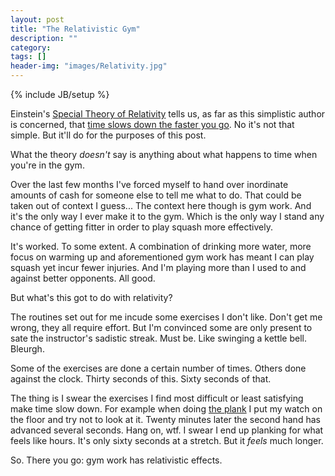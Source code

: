 ```yaml
---
layout: post
title: "The Relativistic Gym"
description: ""
category: 
tags: []
header-img: "images/Relativity.jpg"
---
```

{% include JB/setup %}

Einstein's [Special Theory of Relativity](https://en.wikipedia.org/wiki/Special_relativity) tells us, as far as this simplistic author is concerned, that [time slows down the faster you go](https://en.wikipedia.org/wiki/Special_relativity#Time_dilation).  No it's not that simple.  But it'll do for the purposes of this post.

What the theory *doesn't* say is anything about what happens to time when you're in the gym.

Over the last few months I've forced myself to hand over inordinate amounts of cash for someone else to tell me what to do.  That could be taken out of context I guess...  The context here though is gym work.  And it's the only way I ever make it to the gym.  Which is the only way I stand any chance of getting fitter in order to play squash more effectively.

It's worked.  To some extent.  A combination of drinking more water, more focus on warming up and aforementioned gym work has meant I can play squash yet incur fewer injuries.  And I'm playing more than I used to and against better opponents.  All good.

But what's this got to do with relativity?

The routines set out for me incude some exercises I don't like.  Don't get me wrong, they all require effort.  But I'm convinced some are only present to sate the instructor's sadistic streak.  Must be.  Like swinging a kettle bell.  Bleurgh.

Some of the exercises are done a certain number of times.  Others done against the clock.  Thirty seconds of this.  Sixty seconds of that.

The thing is I swear the exercises I find most difficult or least satisfying make time slow down.  For example when doing [the plank](http://www.wikihow.com/Perform-the-Plank-Exercise) I put my watch on the floor and try not to look at it.  Twenty minutes later the second hand has advanced several seconds.  Hang on, wtf.  I swear I end up planking for what feels like hours.  It's only sixty seconds at a stretch.  But it *feels* much longer.

So.  There you go: gym work has relativistic effects.